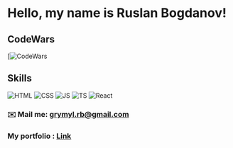 # Hello, my name is Ruslan Bogdanov!

## CodeWars

[![CodeWars](https://www.codewars.com/users/rsschool_fc0938230b14143b/badges/micro)

## Skills

![HTML](https://img.shields.io/badge/-HTML-black?style=for-the-badge&logo=HTML5&logoColor=#dd472a)
![CSS](https://img.shields.io/badge/-CSS-black?style=for-the-badge&logo=CSS3&logoColor=blue)
![JS](https://img.shields.io/badge/-JavaScript-black?style=for-the-badge&logo=JavaScript&logoColor=yellow)
![TS](https://img.shields.io/badge/-TypeScript-black?style=for-the-badge&logo=TypeScript&logoColor=blue)
![React](https://img.shields.io/badge/-React-black?style=for-the-badge&logo=React&logoColor=cyan)

<!-- ## 💼 Portfolio in developing  -->
<!-- ## 📋 CV in developing -->

### ✉️ Mail me: grymyl.rb@gmail.com

### My portfolio : [Link](https://xxxmez.netlify.app/)

<!--
**XXXmez/XXXmez** is a ✨ _special_ ✨ repository because its `README.md` (this file) appears on your GitHub profile.

Here are some ideas to get you started:

- 🔭 I’m currently working on ...
- 🌱 I’m currently learning ...
- 👯 I’m looking to collaborate on ...
- 🤔 I’m looking for help with ...
- 💬 Ask me about ...
- 📫 How to reach me: ...
- 😄 Pronouns: ...
- ⚡ Fun fact: ...
-->
